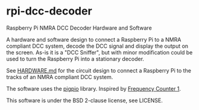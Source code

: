 # rpi-dcc-decoder
Raspberry Pi NMRA DCC Decoder Hardware and Software

A hardware and software design to connect a Raspberry Pi to a NMRA 
compliant DCC system, decode the DCC signal and display the output
on the screen.  As-is it is a "DCC Sniffer", but with minor
modification could be used to turn the Raspberry Pi into a stationary
decoder.

See [HARDWARE.md](HARDWARE.md) for the circuit design to connect a Raspberry Pi to 
the tracks of an NMRA compliant DCC system.

The software uses the [pigpio](http://abyz.me.uk/rpi/pigpio/) library.
Inspired by [Frequency Counter 1](http://abyz.me.uk/rpi/pigpio/code/freq_count_1.zip).

This software is under the BSD 2-clause license, see LICENSE.
